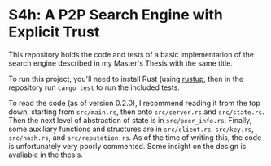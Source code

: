 
# S4h: A P2P Search Engine with Explicit Trust

This repository holds the code and tests of a basic implementation of the
search engine described in my Master's Thesis with the same title.

To run this project, you'll need to install Rust (using
[rustup](https://rustup.rs), then in the repository run `cargo test` to run the
included tests.

To read the code (as of version 0.2.0), I recommend reading it from the top down, starting from
`src/main.rs`, then onto `src/server.rs` and `src/state.rs`. Then the next
level of abstraction of state is in `src/peer_info.rs`. Finally, some auxiliary
functions and structures are in `src/client.rs`, `src/key.rs`, `src/hash.rs`, and
`src/reputation.rs`. As of the time of writing this, the code is unfortunately
very poorly commented. Some insight on the design is avaliable in the thesis.
